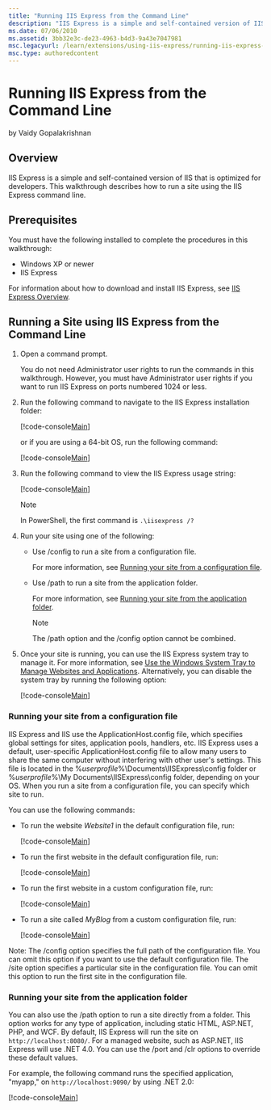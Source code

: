 ```yaml
---
title: "Running IIS Express from the Command Line"
description: "IIS Express is a simple and self-contained version of IIS that is optimized for developers. This walkthrough describes how to run a site using the IIS Expres..."
ms.date: 07/06/2010
ms.assetid: 3bb32e3c-de23-4963-b4d3-9a43e7047981
msc.legacyurl: /learn/extensions/using-iis-express/running-iis-express-from-the-command-line
msc.type: authoredcontent
---
```

# Running IIS Express from the Command Line

by Vaidy Gopalakrishnan

## Overview

IIS Express is a simple and self-contained version of IIS that is optimized for developers. This walkthrough describes how to run a site using the IIS Express command line.

## Prerequisites

You must have the following installed to complete the procedures in this walkthrough:

- Windows XP or newer
- IIS Express

For information about how to download and install IIS Express, see [IIS Express Overview](../introduction-to-iis-express/iis-express-overview.md "IIS Express Overview").

## Running a Site using IIS Express from the Command Line

1. Open a command prompt.  
  
    You do not need Administrator user rights to run the commands in this walkthrough. However, you must have Administrator user rights if you want to run IIS Express on ports numbered 1024 or less.
2. Run the following command to navigate to the IIS Express installation folder:

    [!code-console[Main](running-iis-express-from-the-command-line/samples/sample1.cmd)]

    or if you are using a 64-bit OS, run the following command:

    [!code-console[Main](running-iis-express-from-the-command-line/samples/sample2.cmd)]
3. Run the following command to view the IIS Express usage string:

    [!code-console[Main](running-iis-express-from-the-command-line/samples/sample3.cmd)]
    
    > [!NOTE]
    > In PowerShell, the first command is `.\iisexpress /?`

4. Run your site using one of the following:

    - Use /config to run a site from a configuration file.  
  
        For more information, see [Running your site from a configuration file](#running-your-site-from-a-configuration-file).

    - Use /path to run a site from the application folder.  
  
         For more information, see [Running your site from the application folder](#running-your-site-from-the-application-folder).

         > [!NOTE]
         > The /path option and the /config option cannot be combined.
5. Once your site is running, you can use the IIS Express system tray to manage it. For more information, see [Use the Windows System Tray to Manage Websites and Applications](using-the-windows-system-tray-to-manage-websites-and-applications.md). Alternatively, you can disable the system tray by running the following option:

    [!code-console[Main](running-iis-express-from-the-command-line/samples/sample4.cmd)]

### Running your site from a configuration file

IIS Express and IIS use the ApplicationHost.config file, which specifies global settings for sites, application pools, handlers, etc. IIS Express uses a default, user-specific ApplicationHost.config file to allow many users to share the same computer without interfering with other user's settings. This file is located in the %*userprofile*%\Documents\IISExpress\config folder or %*userprofile*%\My Documents\IISExpress\config folder, depending on your OS. When you run a site from a configuration file, you can specify which site to run.

You can use the following commands:

- To run the website *Website1* in the default configuration file, run:

    [!code-console[Main](running-iis-express-from-the-command-line/samples/sample5.cmd)]
- To run the first website in the default configuration file, run:

    [!code-console[Main](running-iis-express-from-the-command-line/samples/sample6.cmd)]
- To run the first website in a custom configuration file, run:

    [!code-console[Main](running-iis-express-from-the-command-line/samples/sample7.cmd)]
- To run a site called *MyBlog* from a custom configuration file, run:

    [!code-console[Main](running-iis-express-from-the-command-line/samples/sample8.cmd)]

Note: The /config option specifies the full path of the configuration file. You can omit this option if you want to use the default configuration file. The /site option specifies a particular site in the configuration file. You can omit this option to run the first site in the configuration file.

### Running your site from the application folder

You can also use the /path option to run a site directly from a folder. This option works for any type of application, including static HTML, ASP.NET, PHP, and WCF. By default, IIS Express will run the site on `http://localhost:8080/`. For a managed website, such as ASP.NET, IIS Express will use .NET 4.0. You can use the /port and /clr options to override these default values.

For example, the following command runs the specified application, "myapp," on `http://localhost:9090/` by using .NET 2.0:

[!code-console[Main](running-iis-express-from-the-command-line/samples/sample9.cmd)]
